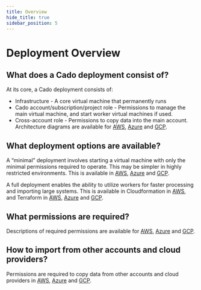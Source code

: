 ```yaml
---
title: Overview
hide_title: true
sidebar_position: 5
---
```


# Deployment Overview

## What does a Cado deployment consist of?
At its core, a Cado deployment consists of:
- Infrastructure - A core virtual machine that permanently runs
- Cado account/subscription/project role - Permissions to manage the main virtual machine, and start worker virtual machines if used.
- Cross-account role - Permissions to copy data into the main account.
Architecture diagrams are available for [AWS](/cado/deploy/aws/architecture), [Azure](/cado/deploy/azure/azure-architecture) and [GCP](/cado/deploy/gcp/gcp-architecture).

## What deployment options are available?
A “minimal” deployment involves starting a virtual machine with only the minimal permissions required to operate. This may be simpler in highly restricted environments. This is available in [AWS](/cado/deploy/aws/aws_quick_deployment), [Azure](/cado/deploy/azure/azure-quickstart-deployment) and [GCP](/cado/deploy/gcp/gcp-quickstart-deployment-guide).

A full deployment enables the ability to utilize workers for faster processing and importing large systems. This is available in Cloudformation in [AWS](/cado/deploy/aws/cloudformation), and Terraform in [AWS](/cado/deploy/aws/terraform), [Azure](/cado/deploy/azure/azure-deploy) and [GCP](/cado/deploy/gcp/gcp-deploy).

## What permissions are required?
Descriptions of required permissions are available for [AWS](/cado/deploy/aws/iam/iam-description), [Azure](/cado/deploy/azure/iam-description) and [GCP](/cado/deploy/gcp/iam-description).

## How to import from other accounts and cloud providers?
Permissions are required to copy data from other accounts and cloud providers in [AWS](/cado/deploy/cross/cross-account-creation), [Azure](/cado/deploy/cross/azure-cross-tenancy-subscriptions#setting-up-an-app-registration-for-cross-tenancysubscription-acquisitions) and [GCP](/cado/deploy/cross/adding-gcp).
